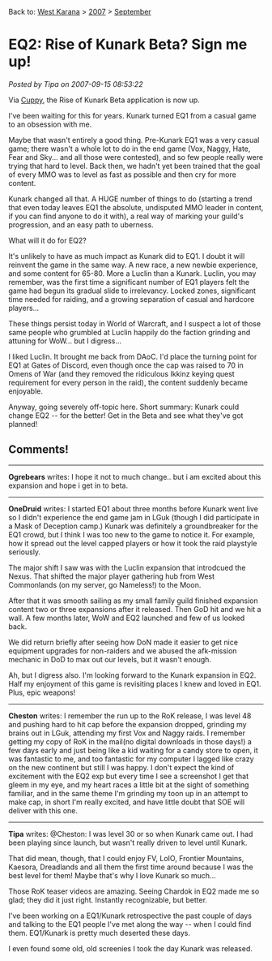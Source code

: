 Back to: [West Karana](/posts/westkarana.md) > [2007](/posts/2007/westkarana.md) > [September](./westkarana.md)
# EQ2: Rise of Kunark Beta? Sign me up!

*Posted by Tipa on 2007-09-15 08:53:22*

Via [Cuppy](http://www.cuppycake.org/?p=244), the Rise of Kunark Beta application is now up.

I've been waiting for this for years. Kunark turned EQ1 from a casual game to an obsession with me.

Maybe that wasn't entirely a good thing. Pre-Kunark EQ1 was a very casual game; there wasn't a whole lot to do in the end game (Vox, Naggy, Hate, Fear and Sky... and all those were contested), and so few people really were trying that hard to level. Back then, we hadn't yet been trained that the goal of every MMO was to level as fast as possible and then cry for more content.

Kunark changed all that. A HUGE number of things to do (starting a trend that even today leaves EQ1 the absolute, undisputed MMO leader in content, if you can find anyone to do it with), a real way of marking your guild's progression, and an easy path to uberness.

What will it do for EQ2?

It's unlikely to have as much impact as Kunark did to EQ1. I doubt it will reinvent the game in the same way. A new race, a new newbie experience, and some content for 65-80. More a Luclin than a Kunark. Luclin, you may remember, was the first time a significant number of EQ1 players felt the game had begun its gradual slide to irrelevancy. Locked zones, significant time needed for raiding, and a growing separation of casual and hardcore players...

These things persist today in World of Warcraft, and I suspect a lot of those same people who grumbled at Luclin happily do the faction grinding and attuning for WoW... but I digress...

I liked Luclin. It brought me back from DAoC. I'd place the turning point for EQ1 at Gates of Discord, even though once the cap was raised to 70 in Omens of War (and they removed the ridiculous Ikkinz keying quest requirement for every person in the raid), the content suddenly became enjoyable.

Anyway, going severely off-topic here. Short summary: Kunark could change EQ2 -- for the better! Get in the Beta and see what they've got planned!
## Comments!

---

**Ogrebears** writes: I hope it not to much change.. but i am excited about this expansion and hope i get in to beta.

---

**OneDruid** writes: I started EQ1 about three months before Kunark went live so I didn't experience the end game jam in LGuk (though I did participate in a Mask of Deception camp.) Kunark was definitely a groundbreaker for the EQ1 crowd, but I think I was too new to the game to notice it. For example, how it spread out the level capped players or how it took the raid playstyle seriously.

The major shift I saw was with the Luclin expansion that introdcued the Nexus. That shifted the major player gathering hub from West Commonlands (on my server, go Nameless!) to the Moon.

After that it was smooth sailing as my small family guild finished expansion content two or three expansions after it released. Then GoD hit and we hit a wall. A few months later, WoW and EQ2 launched and few of us looked back.

We did return briefly after seeing how DoN made it easier to get nice equipment upgrades for non-raiders and we abused the afk-mission mechanic in DoD to max out our levels, but it wasn't enough. 

Ah, but I digress also. I'm looking forward to the Kunark expansion in EQ2. Half my enjoyment of this game is revisiting places I knew and loved in EQ1. Plus, epic weapons!

---

**Cheston** writes: I remember the run up to the RoK release, I was level 48 and pushing hard to hit cap before the expansion dropped, grinding my brains out in LGuk, attending my first Vox and Naggy raids. I remember getting my copy of RoK in the mail(no digital downloads in those days!) a few days early and just being like a kid waiting for a candy store to open, it was fantastic to me, and too fantastic for my computer I lagged like crazy on the new continent but still I was happy. I don't expect the kind of excitement with the EQ2 exp but every time I see a screenshot I get that gleem in my eye, and my heart races a little bit at the sight of something familiar, and in the same theme I'm grinding my toon up in an attempt to make cap, in short I'm really excited, and have little doubt that SOE will deliver with this one.

---

**Tipa** writes: @Cheston: I was level 30 or so when Kunark came out. I had been playing since launch, but wasn't really driven to level until Kunark.

That did mean, though, that I could enjoy FV, LoIO, Frontier Mountains, Kaesora, Dreadlands and all them the first time around because I was the best level for them! Maybe that's why I love Kunark so much...

Those RoK teaser videos are amazing. Seeing Chardok in EQ2 made me so glad; they did it just right. Instantly recognizable, but better.

I've been working on a EQ1/Kunark retrospective the past couple of days and talking to the EQ1 people I've met along the way -- when I could find them. EQ1/Kunark is pretty much deserted these days.

I even found some old, old screenies I took the day Kunark was released.

